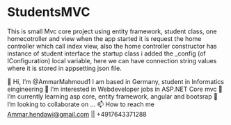 # StudentsMVC
This is small Mvc core project using entity framework, student class, one homecotroller and view 
when the app started it is request the home controller which call index view, also the home controller constructor has instance of student interface 
the startup class i added the _config (of IConfiguration)  local variable, here we can have connection string values where it is stored in appsetting json file.



👋 Hi, I’m @AmmarMahmoud1
I am based in Germany, student in Informatics eingineering 
👀 I’m interested in Webdeveloper jobs in ASP.NET Core mvc
🌱 I’m currently learning asp core, entity framework, angular and bootsrap
💞️ I’m looking to collaborate on ...
📫 How to reach me Ammar.hendawi@gmail.com || +4917643371288
